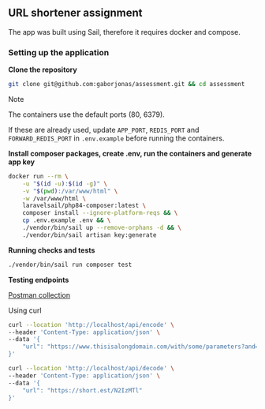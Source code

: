 ## URL shortener assignment

The app was built using Sail, therefore it requires docker and compose.

### Setting up the application

**Clone the repository**
```sh
git clone git@github.com:gaborjonas/assessment.git && cd assessment
```

> [!NOTE]  
> The containers use the default ports (80, 6379).
> 
> If these are already used, update `APP_PORT`, `REDIS_PORT` and `FORWARD_REDIS_PORT` in `.env.example` before running the containers.


**Install composer packages, create .env, run the containers and generate app key**
```sh
docker run --rm \
    -u "$(id -u):$(id -g)" \
    -v "$(pwd):/var/www/html" \
    -w /var/www/html \
    laravelsail/php84-composer:latest \
    composer install --ignore-platform-reqs && \
    cp .env.example .env && \
    ./vendor/bin/sail up --remove-orphans -d && \
    ./vendor/bin/sail artisan key:generate
```

**Running checks and tests**
```sh
./vendor/bin/sail run composer test
```

**Testing endpoints**

[Postman collection](https://github.com/gaborjonas/assessment/blob/main/Assesment.postman_collection.json)

Using curl
```sh
curl --location 'http://localhost/api/encode' \
--header 'Content-Type: application/json' \
--data '{
    "url": "https://www.thisisalongdomain.com/with/some/parameters?and=here_too"
}'
```

```sh
curl --location 'http://localhost/api/decode' \
--header 'Content-Type: application/json' \
--data '{
    "url": "https://short.est/N2IzMTl"
}'
```
